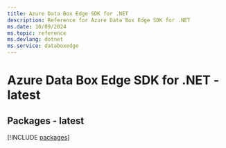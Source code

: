 ```yaml
---
title: Azure Data Box Edge SDK for .NET
description: Reference for Azure Data Box Edge SDK for .NET
ms.date: 10/09/2024
ms.topic: reference
ms.devlang: dotnet
ms.service: databoxedge
---
```

# Azure Data Box Edge SDK for .NET - latest
## Packages - latest
[!INCLUDE [packages](data-box-edge-index.md)]